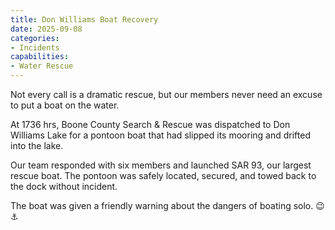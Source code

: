 ```yaml
---
title: Don Williams Boat Recovery
date: 2025-09-08
categories:
- Incidents
capabilities:
- Water Rescue
---
```


Not every call is a dramatic rescue, but our members never need an excuse to put a boat on the water.

At 1736 hrs, Boone County Search & Rescue was dispatched to Don Williams Lake for a pontoon boat that had slipped its mooring and drifted into the lake.

Our team responded with six members and launched SAR 93, our largest rescue boat. The pontoon was safely located, secured, and towed back to the dock without incident.

The boat was given a friendly warning about the dangers of boating solo. 😉⚓️
